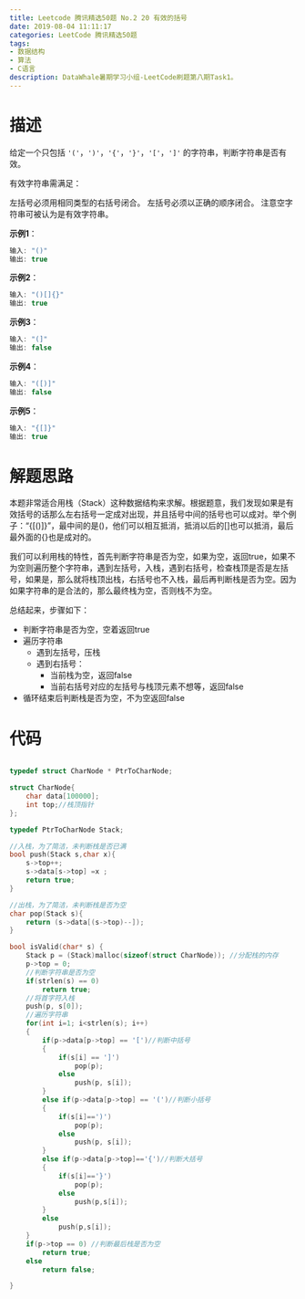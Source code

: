 ```yaml
---
title: Leetcode 腾讯精选50题 No.2 20 有效的括号
date: 2019-08-04 11:11:17
categories: LeetCode 腾讯精选50题
tags:
- 数据结构
- 算法
- C语言
description: DataWhale暑期学习小组-LeetCode刷题第八期Task1。
---
```


# 描述

给定一个只包括 `'('`，`')'`，`'{'`，`'}'`，`'['`，`']'` 的字符串，判断字符串是否有效。

有效字符串需满足：

左括号必须用相同类型的右括号闭合。
左括号必须以正确的顺序闭合。
注意空字符串可被认为是有效字符串。

**示例1**：


```c
输入: "()"
输出: true
```

**示例2**：


```c
输入: "()[]{}"
输出: true
```

**示例3**：


```c
输入: "(]"
输出: false
```


**示例4**：


```c
输入: "([)]"
输出: false
```

**示例5**：


```c
输入: "{[]}"
输出: true
```

# 解题思路

本题非常适合用栈（Stack）这种数据结构来求解。根据题意，我们发现如果是有效括号的话那么左右括号一定成对出现，并且括号中间的括号也可以成对。举个例子：“{[()]}”，最中间的是()，他们可以相互抵消，抵消以后的[]也可以抵消，最后最外面的{}也是成对的。

我们可以利用栈的特性，首先判断字符串是否为空，如果为空，返回true，如果不为空则遍历整个字符串，遇到左括号，入栈，遇到右括号，检查栈顶是否是左括号，如果是，那么就将栈顶出栈，右括号也不入栈，最后再判断栈是否为空。因为如果字符串的是合法的，那么最终栈为空，否则栈不为空。

总结起来，步骤如下：

- 判断字符串是否为空，空着返回true
- 遍历字符串
	- 遇到左括号，压栈
	- 遇到右括号：
		- 当前栈为空，返回false
		- 当前右括号对应的左括号与栈顶元素不想等，返回false
- 循环结束后判断栈是否为空，不为空返回false

# 代码

```c

typedef struct CharNode * PtrToCharNode;

struct CharNode{
    char data[100000];
    int top;//栈顶指针
};

typedef PtrToCharNode Stack;

//入栈，为了简洁，未判断栈是否已满
bool push(Stack s,char x){
    s->top++;
    s->data[s->top] =x ;
    return true;
}

//出栈，为了简洁，未判断栈是否为空
char pop(Stack s){
    return (s->data[(s->top)--]);
}

bool isValid(char* s) {
    Stack p = (Stack)malloc(sizeof(struct CharNode)); //分配栈的内存
    p->top = 0;
    //判断字符串是否为空
    if(strlen(s) == 0)
    	return true;
    //将首字符入栈
    push(p, s[0]);
    //遍历字符串
    for(int i=1; i<strlen(s); i++)
    {
        if(p->data[p->top] == '[')//判断中括号
        {
            if(s[i] == ']') 
            	pop(p);
            else 
            	push(p, s[i]);
        }
        else if(p->data[p->top] == '(')//判断小括号
        {
            if(s[i]==')')
            	pop(p);
            else 
            	push(p, s[i]);
        }
        else if(p->data[p->top]=='{')//判断大括号
        {
            if(s[i]=='}')
            	pop(p);
            else 
            	push(p,s[i]);
        }
        else 
        	push(p,s[i]);
    }
    if(p->top == 0) //判断最后栈是否为空
    	return true;
    else 
    	return false;

}
```

